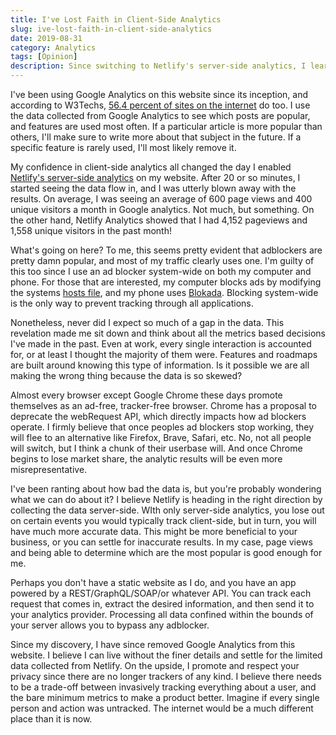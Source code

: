 ```yaml
---
title: I've Lost Faith in Client-Side Analytics
slug: ive-lost-faith-in-client-side-analytics
date: 2019-08-31
category: Analytics
tags: [Opinion]
description: Since switching to Netlify's server-side analytics, I learned how different the data is when compared to Google Analytics.
---
```


I've been using Google Analytics on this website since its inception, and
according to W3Techs,
[56.4 percent of sites on the internet](https://w3techs.com/technologies/details/ta-googleanalytics/all/all)
do too. I use the data collected from Google Analytics to see which posts are
popular, and features are used most often. If a particular article is more
popular than others, I'll make sure to write more about that subject in the
future. If a specific feature is rarely used, I'll most likely remove it.

<!--more-->

My confidence in client-side analytics all changed the day I enabled
[Netlify's server-side analytics](https://www.netlify.com/products/analytics/)
on my website. After 20 or so minutes, I started seeing the data flow in, and I
was utterly blown away with the results. On average, I was seeing an average of
600 page views and 400 unique visitors a month in Google analytics. Not much,
but something. On the other hand, Netlify Analytics showed that I had 4,152
pageviews and 1,558 unique visitors in the past month!

What's going on here? To me, this seems pretty evident that adblockers are
pretty damn popular, and most of my traffic clearly uses one. I'm guilty of this
too since I use an ad blocker system-wide on both my computer and phone. For
those that are interested, my computer blocks ads by modifying the systems
[hosts file](<[https://github.com/StevenBlack/hosts](https://github.com/StevenBlack/hosts)>),
and my phone uses [Blokada](https://blokada.org). Blocking system-wide is the
only way to prevent tracking through all applications.

Nonetheless, never did I expect so much of a gap in the data. This revelation
made me sit down and think about all the metrics based decisions I've made in
the past. Even at work, every single interaction is accounted for, or at least I
thought the majority of them were. Features and roadmaps are built around
knowing this type of information. Is it possible we are all making the wrong
thing because the data is so skewed?

Almost every browser except Google Chrome these days promote themselves as an
ad-free, tracker-free browser. Chrome has a proposal to deprecate the webRequest
API, which directly impacts how ad blockers operate. I firmly believe that once
peoples ad blockers stop working, they will flee to an alternative like Firefox,
Brave, Safari, etc. No, not all people will switch, but I think a chunk of their
userbase will. And once Chrome begins to lose market share, the analytic results
will be even more misrepresentative.

I've been ranting about how bad the data is, but you're probably wondering what
we can do about it? I believe Netlify is heading in the right direction by
collecting the data server-side. WIth only server-side analytics, you lose out
on certain events you would typically track client-side, but in turn, you will
have much more accurate data. This might be more beneficial to your business, or
you can settle for inaccurate results. In my case, page views and being able to
determine which are the most popular is good enough for me.

Perhaps you don't have a static website as I do, and you have an app powered by
a REST/GraphQL/SOAP/or whatever API. You can track each request that comes in,
extract the desired information, and then send it to your analytics provider.
Processing all data confined within the bounds of your server allows you to
bypass any adblocker.

Since my discovery, I have since removed Google Analytics from this website. I
believe I can live without the finer details and settle for the limited data
collected from Netlify. On the upside, I promote and respect your privacy since
there are no longer trackers of any kind. I believe there needs to be a
trade-off between invasively tracking everything about a user, and the bare
minimum metrics to make a product better. Imagine if every single person and
action was untracked. The internet would be a much different place than it is
now.
